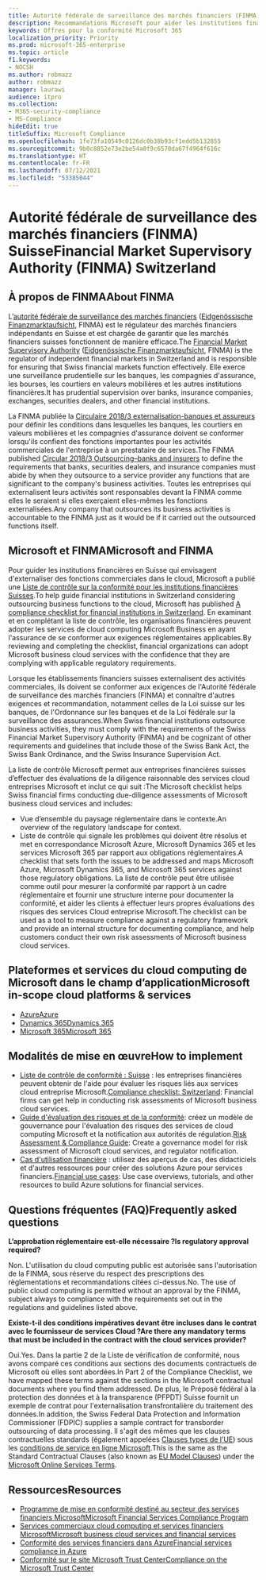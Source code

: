 ```yaml
---
title: Autorité fédérale de surveillance des marchés financiers (FINMA) Suisse
description: Recommandations Microsoft pour aider les institutions financières en Suisse avec l’adoption du cloud.
keywords: Offres pour la conformité Microsoft 365
localization_priority: Priority
ms.prod: microsoft-365-enterprise
ms.topic: article
f1.keywords:
- NOCSH
ms.author: robmazz
author: robmazz
manager: laurawi
audience: itpro
ms.collection:
- M365-security-compliance
- MS-Compliance
hideEdit: true
titleSuffix: Microsoft Compliance
ms.openlocfilehash: 1fe73fa10549c0126dc0b38b93cf1edd5b132855
ms.sourcegitcommit: 9b0c8852e73e2be54a0f9c6570da67f4964f616c
ms.translationtype: HT
ms.contentlocale: fr-FR
ms.lasthandoff: 07/12/2021
ms.locfileid: "53385044"
---
```

# <a name="financial-market-supervisory-authority-finma-switzerland"></a><span data-ttu-id="52031-104">Autorité fédérale de surveillance des marchés financiers (FINMA) Suisse</span><span class="sxs-lookup"><span data-stu-id="52031-104">Financial Market Supervisory Authority (FINMA) Switzerland</span></span>

## <a name="about-finma"></a><span data-ttu-id="52031-105">À propos de FINMA</span><span class="sxs-lookup"><span data-stu-id="52031-105">About FINMA</span></span>

<span data-ttu-id="52031-106">L’[autorité fédérale de surveillance des marchés financiers](https://www.finma.ch/en) ([Eidgenössische Finanzmarktaufsicht](https://www.finma.ch/de/), FINMA) est le régulateur des marchés financiers indépendants en Suisse et est chargée de garantir que les marchés financiers suisses fonctionnent de manière efficace.</span><span class="sxs-lookup"><span data-stu-id="52031-106">The [Financial Market Supervisory Authority](https://www.finma.ch/en) ([Eidgenössische Finanzmarktaufsicht](https://www.finma.ch/de/), FINMA) is the regulator of independent financial markets in Switzerland and is responsible for ensuring that Swiss financial markets function effectively.</span></span> <span data-ttu-id="52031-107">Elle exerce une surveillance prudentielle sur les banques, les compagnies d'assurance, les bourses, les courtiers en valeurs mobilières et les autres institutions financières.</span><span class="sxs-lookup"><span data-stu-id="52031-107">It has prudential supervision over banks, insurance companies, exchanges, securities dealers, and other financial institutions.</span></span>

<span data-ttu-id="52031-108">La FINMA publiée la [Circulaire 2018/3 externalisation-banques et assureurs](https://www.finma.ch/en/~/media/finma/dokumente/rundschreiben-archiv/2018/rs-18-03/finma-rs-2018-03---20170921.pdf?la=en) pour définir les conditions dans lesquelles les banques, les courtiers en valeurs mobilières et les compagnies d'assurance doivent se conformer lorsqu'ils confient des fonctions importantes pour les activités commerciales de l'entreprise à un prestataire de services.</span><span class="sxs-lookup"><span data-stu-id="52031-108">The FINMA published [Circular 2018/3 Outsourcing–banks and insurers](https://www.finma.ch/en/~/media/finma/dokumente/rundschreiben-archiv/2018/rs-18-03/finma-rs-2018-03---20170921.pdf?la=en) to define the requirements that banks, securities dealers, and insurance companies must abide by when they outsource to a service provider any functions that are significant to the company's business activities.</span></span> <span data-ttu-id="52031-109">Toutes les entreprises qui externalisent leurs activités sont responsables devant la FINMA comme elles le seraient si elles exerçaient elles-mêmes les fonctions externalisées.</span><span class="sxs-lookup"><span data-stu-id="52031-109">Any company that outsources its business activities is accountable to the FINMA just as it would be if it carried out the outsourced functions itself.</span></span>

## <a name="microsoft-and-finma"></a><span data-ttu-id="52031-110">Microsoft et FINMA</span><span class="sxs-lookup"><span data-stu-id="52031-110">Microsoft and FINMA</span></span>

<span data-ttu-id="52031-111">Pour guider les institutions financières en Suisse qui envisagent d'externaliser des fonctions commerciales dans le cloud, Microsoft a publié une [Liste de contrôle sur la conformité pour les institutions financières Suisses](https://aka.ms/FinServ-Guide-Switzerland).</span><span class="sxs-lookup"><span data-stu-id="52031-111">To help guide financial institutions in Switzerland considering outsourcing business functions to the cloud, Microsoft has published [A compliance checklist for financial institutions in Switzerland](https://aka.ms/FinServ-Guide-Switzerland).</span></span> <span data-ttu-id="52031-112">En examinant et en complétant la liste de contrôle, les organisations financières peuvent adopter les services de cloud computing Microsoft Business en ayant l'assurance de se conformer aux exigences réglementaires applicables.</span><span class="sxs-lookup"><span data-stu-id="52031-112">By reviewing and completing the checklist, financial organizations can adopt Microsoft business cloud services with the confidence that they are complying with applicable regulatory requirements.</span></span>

<span data-ttu-id="52031-113">Lorsque les établissements financiers suisses externalisent des activités commerciales, ils doivent se conformer aux exigences de l'Autorité fédérale de surveillance des marchés financiers (FINMA) et connaître d'autres exigences et recommandation, notamment celles de la Loi suisse sur les banques, de l'Ordonnance sur les banques et de la Loi fédérale sur la surveillance des assurances.</span><span class="sxs-lookup"><span data-stu-id="52031-113">When Swiss financial institutions outsource business activities, they must comply with the requirements of the Swiss Financial Market Supervisory Authority (FINMA) and be cognizant of other requirements and guidelines that include those of the Swiss Bank Act, the Swiss Bank Ordinance, and the Swiss Insurance Supervision Act.</span></span>

<span data-ttu-id="52031-114">La liste de contrôle Microsoft permet aux entreprises financières suisses d’effectuer des évaluations de la diligence raisonnable des services cloud entreprises Microsoft et inclut ce qui suit :</span><span class="sxs-lookup"><span data-stu-id="52031-114">The Microsoft checklist helps Swiss financial firms conducting due-diligence assessments of Microsoft business cloud services and includes:</span></span>

- <span data-ttu-id="52031-115">Vue d’ensemble du paysage réglementaire dans le contexte.</span><span class="sxs-lookup"><span data-stu-id="52031-115">An overview of the regulatory landscape for context.</span></span>
- <span data-ttu-id="52031-116">Liste de contrôle qui signale les problèmes qui doivent être résolus et met en correspondance Microsoft Azure, Microsoft Dynamics 365 et les services Microsoft 365 par rapport aux obligations réglementaires.</span><span class="sxs-lookup"><span data-stu-id="52031-116">A checklist that sets forth the issues to be addressed and maps Microsoft Azure, Microsoft Dynamics 365, and Microsoft 365 services against those regulatory obligations.</span></span> <span data-ttu-id="52031-117">La liste de contrôle peut être utilisée comme outil pour mesurer la conformité par rapport à un cadre réglementaire et fournir une structure interne pour documenter la conformité, et aider les clients à effectuer leurs propres évaluations des risques des services Cloud entreprise Microsoft.</span><span class="sxs-lookup"><span data-stu-id="52031-117">The checklist can be used as a tool to measure compliance against a regulatory framework and provide an internal structure for documenting compliance, and help customers conduct their own risk assessments of Microsoft business cloud services.</span></span>

## <a name="microsoft-in-scope-cloud-platforms--services"></a><span data-ttu-id="52031-118">Plateformes et services du cloud computing de Microsoft dans le champ d’application</span><span class="sxs-lookup"><span data-stu-id="52031-118">Microsoft in-scope cloud platforms & services</span></span>

- [<span data-ttu-id="52031-119">Azure</span><span class="sxs-lookup"><span data-stu-id="52031-119">Azure</span></span>](https://aka.ms/AzureCompliance)
- [<span data-ttu-id="52031-120">Dynamics 365</span><span class="sxs-lookup"><span data-stu-id="52031-120">Dynamics 365</span></span>](https://aka.ms/d365-compliance-list)
- [<span data-ttu-id="52031-121">Microsoft 365</span><span class="sxs-lookup"><span data-stu-id="52031-121">Microsoft 365</span></span>](https://aka.ms/o365-compliance-framework)

## <a name="how-to-implement"></a><span data-ttu-id="52031-122">Modalités de mise en œuvre</span><span class="sxs-lookup"><span data-stu-id="52031-122">How to implement</span></span>

- <span data-ttu-id="52031-123">[Liste de contrôle de conformité : Suisse](https://aka.ms/FinServ-Guide-Switzerland) : les entreprises financières peuvent obtenir de l'aide pour évaluer les risques liés aux services cloud entreprise Microsoft.</span><span class="sxs-lookup"><span data-stu-id="52031-123">[Compliance checklist: Switzerland](https://aka.ms/FinServ-Guide-Switzerland): Financial firms can get help in conducting risk assessments of Microsoft business cloud services.</span></span>
- <span data-ttu-id="52031-124">[Guide d'évaluation des risques et de la conformité](https://aka.ms/RiskGovernanceGuide): créez un modèle de gouvernance pour l'évaluation des risques des services de cloud computing Microsoft et la notification aux autorités de régulation.</span><span class="sxs-lookup"><span data-stu-id="52031-124">[Risk Assessment & Compliance Guide](https://aka.ms/RiskGovernanceGuide): Create a governance model for risk assessment of Microsoft cloud services, and regulator notification.</span></span>
- <span data-ttu-id="52031-125">[Cas d'utilisation financière](/azure/industry/financial/) : utilisez des aperçus de cas, des didacticiels et d'autres ressources pour créer des solutions Azure pour services financiers.</span><span class="sxs-lookup"><span data-stu-id="52031-125">[Financial use cases](/azure/industry/financial/): Use case overviews, tutorials, and other resources to build Azure solutions for financial services.</span></span>

## <a name="frequently-asked-questions"></a><span data-ttu-id="52031-126">Questions fréquentes (FAQ)</span><span class="sxs-lookup"><span data-stu-id="52031-126">Frequently asked questions</span></span>

<span data-ttu-id="52031-127">**L’approbation réglementaire est-elle nécessaire ?**</span><span class="sxs-lookup"><span data-stu-id="52031-127">**Is regulatory approval required?**</span></span>

<span data-ttu-id="52031-p105">Non. L'utilisation du cloud computing public est autorisée sans l'autorisation de la FINMA, sous réserve du respect des prescriptions des règlementations et recommandations citées ci-dessus.</span><span class="sxs-lookup"><span data-stu-id="52031-p105">No. The use of public cloud computing is permitted without an approval by the FINMA, subject always to compliance with the requirements set out in the regulations and guidelines listed above.</span></span>

<span data-ttu-id="52031-130">**Existe-t-il des conditions impératives devant être incluses dans le contrat avec le fournisseur de services Cloud ?**</span><span class="sxs-lookup"><span data-stu-id="52031-130">**Are there any mandatory terms that must be included in the contract with the cloud services provider?**</span></span>

<span data-ttu-id="52031-131">Oui.</span><span class="sxs-lookup"><span data-stu-id="52031-131">Yes.</span></span> <span data-ttu-id="52031-132">Dans la partie 2 de la Liste de vérification de conformité, nous avons comparé ces conditions aux sections des documents contractuels de Microsoft où elles sont abordées.</span><span class="sxs-lookup"><span data-stu-id="52031-132">In Part 2 of the Compliance Checklist, we have mapped these terms against the sections in the Microsoft contractual documents where you find them addressed.</span></span> <span data-ttu-id="52031-133">De plus, le Préposé fédéral à la protection des données et à la transparence (PFPDT) Suisse fournit un exemple de contrat pour l'externalisation transfrontalière du traitement des données.</span><span class="sxs-lookup"><span data-stu-id="52031-133">In addition, the Swiss Federal Data Protection and Information Commissioner (FDPIC) supplies a sample contract for transborder outsourcing of data processing.</span></span> <span data-ttu-id="52031-134">Il s'agit des mêmes que les clauses contractuelles standards (également appelées [Clauses types de l’UE](offering-EU-Model-Clauses.md)) sous les [conditions de service en ligne Microsoft](https://aka.ms/Online-Services-Terms).</span><span class="sxs-lookup"><span data-stu-id="52031-134">This is the same as the Standard Contractual Clauses (also known as [EU Model Clauses](offering-EU-Model-Clauses.md)) under the [Microsoft Online Services Terms](https://aka.ms/Online-Services-Terms).</span></span>

## <a name="resources"></a><span data-ttu-id="52031-135">Ressources</span><span class="sxs-lookup"><span data-stu-id="52031-135">Resources</span></span>

- [<span data-ttu-id="52031-136">Programme de mise en conformité destiné au secteur des services financiers Microsoft</span><span class="sxs-lookup"><span data-stu-id="52031-136">Microsoft Financial Services Compliance Program</span></span>](https://aka.ms/FSCP-Print)
- [<span data-ttu-id="52031-137">Services commerciaux cloud computing et services financiers Microsoft</span><span class="sxs-lookup"><span data-stu-id="52031-137">Microsoft business cloud services and financial services</span></span>](https://servicetrust.microsoft.com/viewpage/financialservicesoverview)
- [<span data-ttu-id="52031-138">Conformité des services financiers dans Azure</span><span class="sxs-lookup"><span data-stu-id="52031-138">Financial services compliance in Azure</span></span>](https://azure.microsoft.com/resources/videos/azurecon-2015-financial-services-compliance-in-azure/)
- [<span data-ttu-id="52031-139">Conformité sur le site Microsoft Trust Center</span><span class="sxs-lookup"><span data-stu-id="52031-139">Compliance on the Microsoft Trust Center</span></span>](https://www.microsoft.com/trust-center/compliance/compliance-overview)
